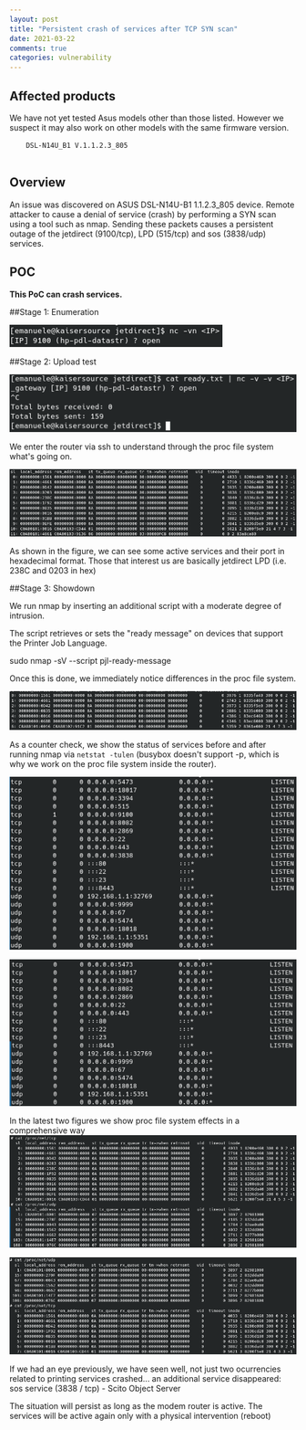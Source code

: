 ```yaml
---
layout: post
title: "Persistent crash of services after TCP SYN scan"
date: 2021-03-22
comments: true
categories: vulnerability
---
```



## Affected products

We have not yet tested Asus models other than those listed. However we suspect it may also work on other models with the same firmware version.

```
    DSL-N14U_B1 V.1.1.2.3_805
    
```


## Overview

An issue was discovered on ASUS DSL-N14U-B1 1.1.2.3_805 device. Remote attacker to cause a denial of service (crash) by performing a SYN scan using a tool such as nmap. Sending these packets causes a persistent outage of the jetdirect (9100/tcp), LPD (515/tcp) and sos (3838/udp) services. 

## POC

**This PoC can crash services.**

##Stage 1: Enumeration

![](/assets/asus_2/nc_enum.png)


##Stage 2: Upload test 

![](/assets/asus_2/upload_ok.png)


We enter the router via ssh to understand through the proc file system what's going on.


![](/assets/asus_2/raw_socket_before.png)

As shown in the figure, we can see some active services and their port in hexadecimal format.
Those that interest us are basically jetdirect LPD (i.e. 238C and 0203 in hex)

##Stage 3: Showdown

We run nmap by inserting an additional script with a moderate degree of intrusion.

The script retrieves or sets the "ready message" on devices that support the Printer Job Language.

sudo nmap -sV --script pjl-ready-message <IP>

Once this is done, we immediately notice differences in the proc file system.

![](/assets/asus_2/raw_socket_after.png)

As a counter check, we show the status of services before and after running nmap via `netstat -tulen`
(busybox doesn't support -p, which is why we work on the proc file system inside the router).

![](/assets/asus_2/netstat_before.png)

![](/assets/asus_2/netstat_after.png)

In the latest two figures we show proc file system effects in a comprehensive way 
![](/assets/asus_2/tcp_udp_all_before.png)

![](/assets/asus_2/tcp_udp_all_after.png)

If we had an eye previously, we have seen well, not just two ocurrencies related to printing services crashed...
an additional service disappeared: sos service (3838 / tcp) - Scito Object Server

The situation will persist as long as the modem router is active. The services will be active again only with a physical intervention (reboot)


<!--
#Given the limiting context of an environment such as that of a router, I advise you to "beautify" the format of the proc file system from this article https://staaldraad.github.io/2017/12/20/netstat-without-netstat/). -->
